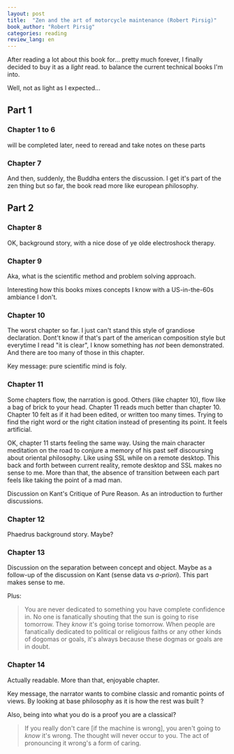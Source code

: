 ```yaml
---
layout: post
title:  "Zen and the art of motorcycle maintenance (Robert Pirsig)"
book_author: "Robert Pirsig"
categories: reading
review_lang: en
---
```


After reading a lot about this book for... pretty much forever, I finally decided to buy it as a *light* read. to balance the current technical books I'm into.

Well, not as light as I expected...

## Part 1

### Chapter 1 to 6

will be completed later, need to reread and take notes on these parts

### Chapter 7

And then, suddenly, the Buddha enters the discussion. I get it's part of the zen thing but so far, the book read more like european philosophy.

## Part 2

### Chapter 8

OK, background story, with a nice dose of ye olde electroshock therapy.

### Chapter 9

Aka, what is the scientific method and problem solving approach.

Interesting how this books mixes concepts I know with a US-in-the-60s ambiance I don't.

### Chapter 10

The worst chapter so far. I just can't stand this style of grandiose declaration. Dont't know if that's part of the american composition style but everytime I read "it is clear", I know something has *not* been demonstrated. And there are too many of those in this chapter.

Key message: pure scientific mind is foly.

### Chapter 11

Some chapters flow, the narration is good. Others (like chapter 10), flow like a bag of brick to your head. Chapter 11 reads much better than chapter 10. Chapter 10 felt as if it had been edited, or written too many times. Trying to find the right word or the right citation instead of presenting its point. It feels artificial.

OK, chapter 11 starts feeling the same way. Using the main character meditation on the road to conjure a memory of his past self discoursing about oriental philosophy. Like using SSL while on a remote desktop. This back and forth between current reality, remote desktop and SSL makes no sense to me. More than that, the absence of transition between each part feels like taking the point of a mad man.

Discussion on Kant's Critique of Pure Reason. As an introduction to further discussions.

### Chapter 12

Phaedrus background story. Maybe?

### Chapter 13

Discussion on the separation between concept and object. Maybe as a follow-up of the discussion on Kant (sense data vs *a-priori*). This part makes sense to me.

Plus:

> You are never dedicated to something you have complete confidence in. No one is fanatically shouting that the sun is going to rise tomorrow. They *know* it's going torise tomorrow. When people are fanatically dedicated to political or religious faiths or any other kinds of dogomas or goals, it's always because these dogmas or goals are in doubt.

### Chapter 14

Actually readable. More than that, enjoyable chapter.

Key message, the narrator wants to combine classic and romantic points of views. By looking at base philosophy as it is how the rest was built ?

Also, being into what you do is a proof you are a classical?

> If you really don't care [if the machine is wrong], you aren't going to *know* it's wrong. The thought will never occur to you. The act of pronouncing it wrong's a form of caring.
